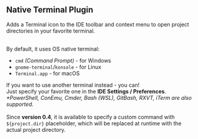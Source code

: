 <h2>Native Terminal Plugin</h2>
Adds a Terminal icon to the IDE toolbar and context menu to open project directories in your favorite terminal.

<br>By default, it uses OS native terminal:
* `cmd` _(Command Prompt)_ - for Windows
* `gnome-terminal`/`konsole` - for Linux
* `Terminal.app` - for macOS

If you want to use another terminal instead - you can!
<br>Just specify your favorite one in the **IDE Settings / Preferences**.
<br>_*PowerShell, ConEmu, Cmder, Bash (WSL), GitBash, RXVT, iTerm are also supported._
<br>
<br>Since **version 0.4**, it is available to specify a custom command with `${project.dir}` placeholder,
which will be replaced at runtime with the actual project directory.
